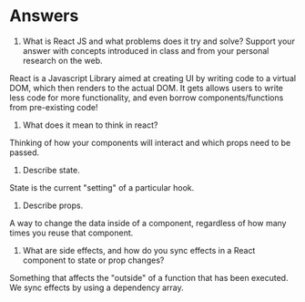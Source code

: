 # Answers

1. What is React JS and what problems does it try and solve? Support your answer with concepts introduced in class and from your personal research on the web.

React is a Javascript Library aimed at creating UI by writing code to a virtual DOM, which then renders to the actual DOM. It gets allows users to write less code for more functionality, and even borrow components/functions from pre-existing code!

1. What does it mean to think in react?

Thinking of how your components will interact and which props need to be passed.

1. Describe state.

State is the current "setting" of a particular hook.

1. Describe props.

A way to change the data inside of a component, regardless of how many times you reuse that component.

1. What are side effects, and how do you sync effects in a React component to state or prop changes?

Something that affects the "outside" of a function that has been executed. We sync effects by using a dependency array.
